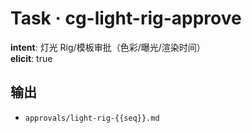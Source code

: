# Task · cg-light-rig-approve

**intent**: 灯光 Rig/模板审批（色彩/曝光/渲染时间）  
**elicit**: true

## 输出

- `approvals/light-rig-{{seq}}.md`
